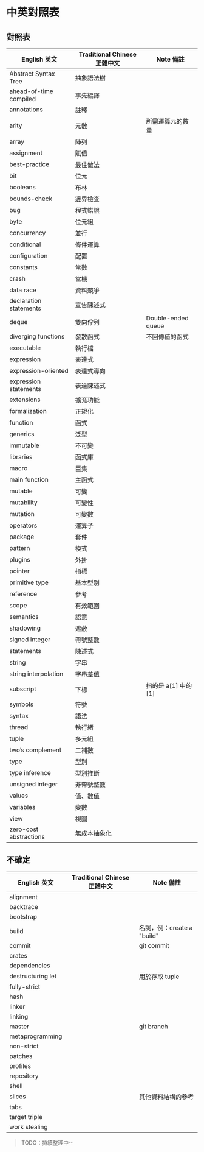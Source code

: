 # 中英對照表

## 對照表

English 英文           | Traditional Chinese 正體中文  | Note 備註
------------           |-----------------------------  |----------
Abstract Syntax Tree   | 抽象語法樹                    |
ahead-of-time compiled | 事先編譯                      |
annotations            | 註釋                          |
arity                  | 元數                          | 所需運算元的數量
array                  | 陣列                          |
assignment             | 賦值                          |
best-practice          | 最佳做法                      |
bit                    | 位元                          |
booleans               | 布林                          |
bounds-check           | 邊界檢查                      |
bug                    | 程式錯誤                      |
byte                   | 位元組                        |
concurrency            | 並行                          |
conditional            | 條件運算                      |
configuration          | 配置                          |
constants              | 常數                          |
crash                  | 當機                          |
data race              | 資料競爭                      |
declaration statements | 宣告陳述式                    |
deque                  | 雙向佇列                      | Double-ended queue
diverging functions    | 發散函式                      | 不回傳值的函式
executable             | 執行檔                        |
expression             | 表達式                        |
expression-oriented    | 表達式導向                    |
expression statements  | 表達陳述式                    |
extensions             | 擴充功能                      |
formalization          | 正規化                        |
function               | 函式                          |
generics               | 泛型                          |
immutable              | 不可變                        |
libraries              | 函式庫                        |
macro                  | 巨集                          |
main function          | 主函式                        |
mutable                | 可變                          |
mutability             | 可變性                        |
mutation               | 可變數                        |
operators              | 運算子                        |
package                | 套件                          |
pattern                | 模式                          |
plugins                | 外掛                          |
pointer                | 指標                          |
primitive type         | 基本型別                      |
reference              | 參考                          |
scope                  | 有效範圍                      |
semantics              | 語意                          |
shadowing              | 遮蔽                          |
signed integer         | 帶號整數                      |
statements             | 陳述式                        |
string                 | 字串                          |
string interpolation   | 字串差值                      |
subscript              | 下標                          | 指的是 a[1] 中的 [1]
symbols                | 符號                          |
syntax                 | 語法                          |
thread                 | 執行緒                        |
tuple                  | 多元組                        |
two’s complement       | 二補數                        |
type                   | 型別                          |
type inference         | 型別推斷                      |
unsigned integer       | 非帶號整數                    |
values                 | 值、數值                      |
variables              | 變數                          |
view                   | 視圖                          |
zero-cost abstractions | 無成本抽象化                  |


## 不確定

English 英文           | Traditional Chinese 正體中文  | Note 備註
------------           |-----------------------------  |----------
alignment              |                               |
backtrace              |                               |
bootstrap              |                               |
build                  |                               | 名詞，例：create a "build"
commit                 |                               | git commit
crates                 |                               |
dependencies           |                               |
destructuring let      |                               | 用於存取 tuple
fully-strict           |                               |
hash                   |                               |
linker                 |                               |
linking                |                               |
master                 |                               | git branch
metaprogramming        |                               |
non-strict             |                               |
patches                |                               |
profiles               |                               |
repository             |                               |
shell                  |                               |
slices                 |                               | 其他資料結構的參考
tabs                   |                               |
target triple          |                               |
work stealing          |                               |


> TODO：持續整理中⋯
